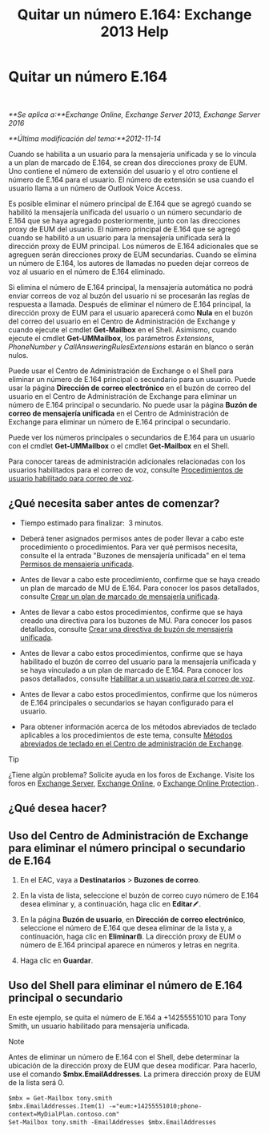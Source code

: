 ﻿---
title: 'Quitar un número E.164: Exchange 2013 Help'
TOCTitle: Quitar un número E.164
ms:assetid: 17941918-7dc5-41a0-b540-09f2f907362b
ms:mtpsurl: https://technet.microsoft.com/es-es/library/JJ662759(v=EXCHG.150)
ms:contentKeyID: 50556750
ms.date: 05/22/2018
mtps_version: v=EXCHG.150
ms.translationtype: MT
---

# Quitar un número E.164

 

_**Se aplica a:**Exchange Online, Exchange Server 2013, Exchange Server 2016_

_**Última modificación del tema:**2012-11-14_

Cuando se habilita a un usuario para la mensajería unificada y se lo vincula a un plan de marcado de E.164, se crean dos direcciones proxy de EUM. Uno contiene el número de extensión del usuario y el otro contiene el número de E.164 para el usuario. El número de extensión se usa cuando el usuario llama a un número de Outlook Voice Access.

Es posible eliminar el número principal de E.164 que se agregó cuando se habilitó la mensajería unificada del usuario o un número secundario de E.164 que se haya agregado posteriormente, junto con las direcciones proxy de EUM del usuario. El número principal de E.164 que se agregó cuando se habilitó a un usuario para la mensajería unificada será la dirección proxy de EUM principal. Los números de E.164 adicionales que se agreguen serán direcciones proxy de EUM secundarias. Cuando se elimina un número de E.164, los autores de llamadas no pueden dejar correos de voz al usuario en el número de E.164 eliminado.

Si elimina el número de E.164 principal, la mensajería automática no podrá enviar correos de voz al buzón del usuario ni se procesarán las reglas de respuesta a llamada. Después de eliminar el número de E.164 principal, la dirección proxy de EUM para el usuario aparecerá como **Nula** en el buzón del correo del usuario en el Centro de Administración de Exchange y cuando ejecute el cmdlet **Get-Mailbox** en el Shell. Asimismo, cuando ejecute el cmdlet **Get-UMMailbox**, los parámetros *Extensions*, *PhoneNumber* y *CallAnsweringRulesExtensions* estarán en blanco o serán nulos.

Puede usar el Centro de Administración de Exchange o el Shell para eliminar un número de E.164 principal o secundario para un usuario. Puede usar la página **Dirección de correo electrónico** en el buzón de correo del usuario en el Centro de Administración de Exchange para eliminar un número de E.164 principal o secundario. No puede usar la página **Buzón de correo de mensajería unificada** en el Centro de Administración de Exchange para eliminar un número de E.164 principal o secundario.

Puede ver los números principales o secundarios de E.164 para un usuario con el cmdlet **Get-UMMailbox** o el cmdlet **Get-Mailbox** en el Shell.

Para conocer tareas de administración adicionales relacionadas con los usuarios habilitados para el correo de voz, consulte [Procedimientos de usuario habilitado para correo de voz](voice-mail-enabled-user-procedures-exchange-2013-help.md).

## ¿Qué necesita saber antes de comenzar?

  - Tiempo estimado para finalizar:  3 minutos.

  - Deberá tener asignados permisos antes de poder llevar a cabo este procedimiento o procedimientos. Para ver qué permisos necesita, consulte el la entrada "Buzones de mensajería unificada" en el tema [Permisos de mensajería unificada](unified-messaging-permissions-exchange-2013-help.md).

  - Antes de llevar a cabo este procedimiento, confirme que se haya creado un plan de marcado de MU de E.164. Para conocer los pasos detallados, consulte [Crear un plan de marcado de mensajería unificada](create-a-um-dial-plan-exchange-2013-help.md).

  - Antes de llevar a cabo estos procedimientos, confirme que se haya creado una directiva para los buzones de MU. Para conocer los pasos detallados, consulte [Crear una directiva de buzón de mensajería unificada](create-a-um-mailbox-policy-exchange-2013-help.md).

  - Antes de llevar a cabo estos procedimientos, confirme que se haya habilitado el buzón de correo del usuario para la mensajería unificada y se haya vinculado a un plan de marcado de E.164. Para conocer los pasos detallados, consulte [Habilitar a un usuario para el correo de voz](enable-a-user-for-voice-mail-exchange-2013-help.md).

  - Antes de llevar a cabo estos procedimientos, confirme que los números de E.164 principales o secundarios se hayan configurado para el usuario.

  - Para obtener información acerca de los métodos abreviados de teclado aplicables a los procedimientos de este tema, consulte [Métodos abreviados de teclado en el Centro de administración de Exchange](keyboard-shortcuts-in-the-exchange-admin-center-exchange-online-protection-help.md).


> [!TIP]
> ¿Tiene algún problema? Solicite ayuda en los foros de Exchange. Visite los foros en <A href="https://go.microsoft.com/fwlink/p/?linkid=60612">Exchange Server</A>, <A href="https://go.microsoft.com/fwlink/p/?linkid=267542">Exchange Online</A>, o <A href="https://go.microsoft.com/fwlink/p/?linkid=285351">Exchange Online Protection</A>..



## ¿Qué desea hacer?

## Uso del Centro de Administración de Exchange para eliminar el número principal o secundario de E.164

1.  En el EAC, vaya a **Destinatarios** \> **Buzones de correo**.

2.  En la vista de lista, seleccione el buzón de correo cuyo número de E.164 desea eliminar y, a continuación, haga clic en **Editar**![Icono Editar](images/Bb124582.6f53ccb2-1f13-4c02-bea0-30690e6ea71d(EXCHG.150).gif "Icono Editar").

3.  En la página **Buzón de usuario**, en **Dirección de correo electrónico**, seleccione el número de E.164 que desea eliminar de la lista y, a continuación, haga clic en **Eliminar**![Eliminar icono](images/Dd979797.14f639f6-61e8-4418-bbfb-0db14de9d2f5(EXCHG.150).gif "Eliminar icono"). La dirección proxy de EUM o número de E.164 principal aparece en números y letras en negrita.

4.  Haga clic en **Guardar**.

## Uso del Shell para eliminar el número de E.164 principal o secundario

En este ejemplo, se quita el número de E.164 a +14255551010 para Tony Smith, un usuario habilitado para mensajería unificada.


> [!NOTE]
> Antes de eliminar un número de E.164 con el Shell, debe determinar la ubicación de la dirección proxy de EUM que desea modificar. Para hacerlo, use el comando <STRONG>$mbx.EmailAddresses</STRONG>. La primera dirección proxy de EUM de la lista será 0.



    $mbx = Get-Mailbox tony.smith
    $mbx.EmailAddresses.Item(1) -="eum:+14255551010;phone-context=MyDialPlan.contoso.com"
    Set-Mailbox tony.smith -EmailAddresses $mbx.EmailAddresses

